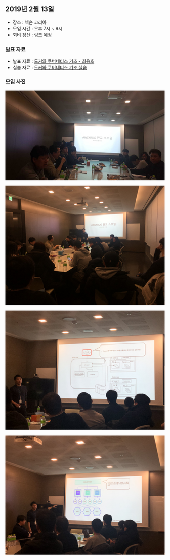 ## 2019년 2월 13일
- 장소 : 넥슨 코리아
- 모임 시간 : 오후 7시 ~ 9시
- 회비 정산 : 링크 예정

### 발표 자료
- 발표 자료 : [도커와 쿠버네티스 기초 - 최용호](../attachments/docker_k8s_basic.pdf)
- 실습 자료 : [도커와 쿠버네티스 기초 실습](https://www.notion.so/yongho1037/c579f76ccd43456ca3a1d91b6160a104)

### 모임 사진
![](../images/20190213_0.jpg)

![](../images/20190213_1.JPG)

![](../images/20190213_2.JPG)

![](../images/20190213_3.JPG)

